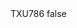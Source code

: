 <?xml version="1.0" encoding="UTF-8"?>
<CustomMetadata xmlns="http://soap.sforce.com/2006/04/metadata">
    <label>TXU786</label>
    <protected>false</protected>
</CustomMetadata>
